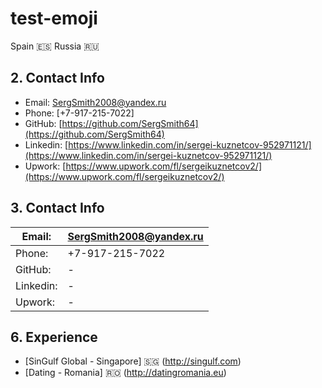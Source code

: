 # test-emoji
Spain :es:
Russia :ru:

## 2. Contact Info
* Email: [SergSmith2008@yandex.ru](mailto:SergSmith2008@yandex.ru)
* Phone: [+7-917-215-7022]
* GitHub: [https://github.com/SergSmith64](https://github.com/SergSmith64)
* Linkedin: [https://www.linkedin.com/in/sergei-kuznetcov-952971121/](https://www.linkedin.com/in/sergei-kuznetcov-952971121/)
* Upwork: [https://www.upwork.com/fl/sergeikuznetcov2/](https://www.upwork.com/fl/sergeikuznetcov2/)

## 3. Contact Info
Email: | [SergSmith2008@yandex.ru](mailto:SergSmith2008@yandex.ru)
------------ | -------------------------------
Phone: | +7-917-215-7022
GitHub: | -
Linkedin: | -
Upwork: | -

## 6. Experience
  * [SinGulf Global - Singapore] :singapore: (http://singulf.com)
  * [Dating - Romania] :romania: (http://datingromania.eu)

